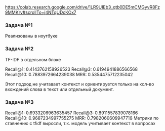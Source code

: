 https://colab.research.google.com/drive/1LR9UIEb3_qtb0DE5mCMGyvR8Fz9MMKrv#scrollTo=j4NTqUDcKOx7

### Задача №1
Реализованы в ноутбуке

### Задача №2
TF-IDF в отдельном блоке

Recall@1: 0.4143762158926523
Recall@3: 0.6194941886566568
Recall@10: 0.7883972664239038
MRR: 0.5354475712235042

Этот подход не учитавает контекст и ориентируется только на кол-во вхождений слова в текст или отдельный документ.

### Задача №3
Recall@1: 0.6933206963635457
Recall@3: 0.8911557839078166
Recall@10: 0.9687234997755275
MRR: 0.7982060609947716
Метрики по ставнению с tfidf выросли, т.к. модель учитывает контекст в вопросах
